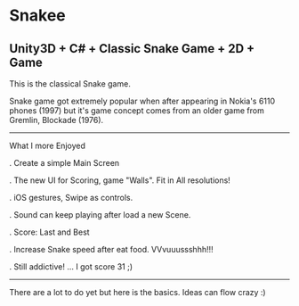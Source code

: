 Snakee
=================
Unity3D + C# + Classic Snake Game + 2D + Game
-----------------
This is the classical Snake game.

Snake game got extremely popular when after appearing in Nokia's 6110 phones (1997) but it's game concept comes from an older game from Gremlin, Blockade (1976).

-----------------
What I more Enjoyed

. Create a simple Main Screen

. The new UI for Scoring, game "Walls". Fit in All resolutions!

. iOS gestures, Swipe as controls.

. Sound can keep playing after load a new Scene.

. Score: Last and Best

. Increase Snake speed after eat food. VVvuuussshhh!!!

. Still addictive! ... I got score 31 ;)

-----------------
There are a lot to do yet but here is the basics.
Ideas can flow crazy :)
